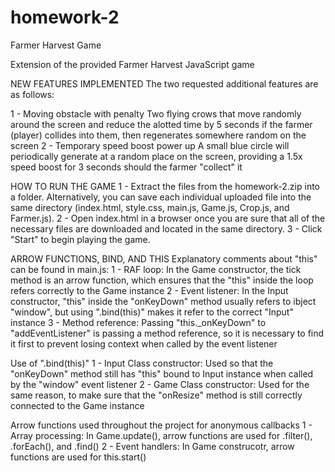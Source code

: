 # homework-2
Farmer Harvest Game

Extension of the provided Farmer Harvest JavaScript game

NEW FEATURES IMPLEMENTED
The two requested additional features are as follows:

1 - Moving obstacle with penalty
Two flying crows that move randomly around the screen and reduce the alotted time by 5 seconds if the farmer (player) collides into them, then regenerates somewhere random on the screen
2 - Temporary speed boost power up
A small blue circle will periodically generate at a random place on the screen, providing a 1.5x speed boost for 3 seconds should the farmer "collect" it

HOW TO RUN THE GAME
1 - Extract the files from the homework-2.zip into a folder. Alternatively, you can save each individual uploaded file into the same directory (index.html, style.css, main.js, Game.js, Crop.js, and Farmer.js).
2 - Open index.html in a browser once you are sure that all of the necessary files are downloaded and located in the same directory.
3 - Click "Start" to begin playing the game.

ARROW FUNCTIONS, BIND, AND THIS
Explanatory comments about "this" can be found in main.js:
1 - RAF loop: In the Game constructor, the tick method is an arrow function, which ensures that the "this" inside the loop refers correctly to the Game instance
2 - Event listener: In the Input constructor, "this" inside the "onKeyDown" method usually refers to ibject "window", but using ".bind(this)" makes it refer to the correct "Input" instance
3 - Method reference: Passing "this._onKeyDown" to "addEventListener" is passing a method reference, so it is necessary to find it first to prevent losing context when called by the event listener

Use of ".bind(this)"
1 - Input Class constructor: Used so that the "onKeyDown" method still has "this" bound to Input instance when called by the "window" event listener
2 - Game Class constructor: Used for the same reason, to make sure that the "onResize" method is still correctly connected to the Game instance

Arrow functions used throughout the project for anonymous callbacks
1 - Array processing: In Game.update(), arrow functions are used for .filter(), .forEach(), and .find()
2 - Event handlers: In Game construcotr, arrow functions are used for this.start()
